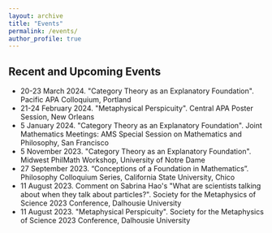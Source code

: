 ```yaml
---
layout: archive
title: "Events"
permalink: /events/
author_profile: true
---
```


## Recent and Upcoming Events
 * 20-23 March 2024. "Category Theory as an Explanatory Foundation". Pacific APA Colloquium, Portland
 * 21-24 February 2024. "Metaphysical Perspicuity". Central APA Poster Session, New Orleans
 * 5 January 2024. "Category Theory as an Explanatory Foundation". Joint Mathematics Meetings: AMS Special Session on Mathematics and Philosophy, San Francisco
 * 5 November 2023. "Category Theory as an Explanatory Foundation". Midwest PhilMath Workshop, University of Notre Dame 
 * 27 September 2023. “Conceptions of a Foundation in Mathematics”. Philosophy Colloquium Series, California State University, Chico
 * 11 August 2023. Comment on Sabrina Hao's "What are scientists talking about when they talk about particles?". Society for the Metaphysics of Science 2023 Conference, Dalhousie University
 * 11 August 2023. "Metaphysical Perspicuity". Society for the Metaphysics of Science 2023 Conference, Dalhousie University



<!--
 * 29 April 2023. Comment on Aglaia von Götz’s “How to count to one and a half”. Berkeley-Stanford-Davis Graduate Conference
 * 7 April 2023. “When Structuralism Meets Inferentialism”. Pacific APA, San Francisco
 * 24 February 2023. “Conceptions of a Foundation in Mathematics”. Central APA, Denver
 * 11 November 2022. “More Philosophies by Less Philosophy when the Practice doesn’t Settle Philosophy”. PSA Poster Session, Pittsburgh
 * 14 August 2022. Comment on Shmuel Gomes’ “Is Consciousness Required for Moral Standing?”. 15th Annual Rocky Mountain Ethics Congress
 * 29 June 2022. “More Philosophies by Less Philosophy when the Practice doesn’t Settle Philosophy”. Annual Conference for the Korean Society of Philosophy of Science
 * 24 June 2022. “When Structuralism Meets Inferentialism”. Annual Conference of the Australasian Association of Logic
 * 14 May 2022. “Foundation as Scaffolding”. Annual Meeting of the Canadian Society for History and Philosophy of Mathematics
-->


